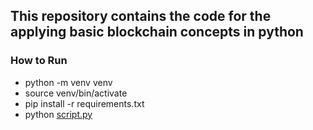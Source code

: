 ## This repository contains the code for the applying basic blockchain concepts in python

### How to Run
* python -m venv venv
* source venv/bin/activate
* pip install -r requirements.txt
* python [script.py](script.py)